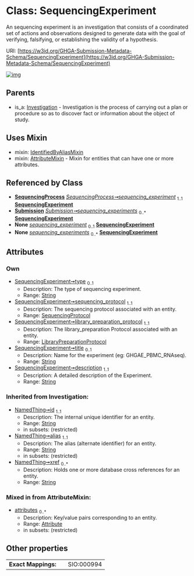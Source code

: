 
# Class: SequencingExperiment


An sequencing experiment is an investigation that consists of a coordinated set of actions and observations designed to generate data with the goal of verifying, falsifying, or establishing the validity of a hypothesis.

URI: [https://w3id.org/GHGA-Submission-Metadata-Schema/SequencingExperiment](https://w3id.org/GHGA-Submission-Metadata-Schema/SequencingExperiment)


[![img](https://yuml.me/diagram/nofunky;dir:TB/class/[Submission],[SequencingProtocol],[SequencingProcess],[LibraryPreparationProtocol]<library_preparation_protocol%201..1-++[SequencingExperiment&#124;type:string%20%3F;title:string%20%3F;description:string;id(i):string;alias(i):string;xref(i):string%20*],[SequencingProtocol]<sequencing_protocol%201..1-++[SequencingExperiment],[SequencingProcess]++-%20sequencing_experiment%201..1>[SequencingExperiment],[Submission]++-%20sequencing_experiments%200..*>[SequencingExperiment],[SequencingProcess]++-%20sequencing_experiment(i)%200..1>[SequencingExperiment],[Submission]++-%20sequencing_experiments(i)%200..*>[SequencingExperiment],[SequencingExperiment]uses%20-.->[IdentifiedByAliasMixin],[SequencingExperiment]uses%20-.->[AttributeMixin],[Investigation]^-[SequencingExperiment],[LibraryPreparationProtocol],[Investigation],[IdentifiedByAliasMixin],[AttributeMixin],[Attribute])](https://yuml.me/diagram/nofunky;dir:TB/class/[Submission],[SequencingProtocol],[SequencingProcess],[LibraryPreparationProtocol]<library_preparation_protocol%201..1-++[SequencingExperiment&#124;type:string%20%3F;title:string%20%3F;description:string;id(i):string;alias(i):string;xref(i):string%20*],[SequencingProtocol]<sequencing_protocol%201..1-++[SequencingExperiment],[SequencingProcess]++-%20sequencing_experiment%201..1>[SequencingExperiment],[Submission]++-%20sequencing_experiments%200..*>[SequencingExperiment],[SequencingProcess]++-%20sequencing_experiment(i)%200..1>[SequencingExperiment],[Submission]++-%20sequencing_experiments(i)%200..*>[SequencingExperiment],[SequencingExperiment]uses%20-.->[IdentifiedByAliasMixin],[SequencingExperiment]uses%20-.->[AttributeMixin],[Investigation]^-[SequencingExperiment],[LibraryPreparationProtocol],[Investigation],[IdentifiedByAliasMixin],[AttributeMixin],[Attribute])

## Parents

 *  is_a: [Investigation](Investigation.md) - Investigation is the process of carrying out a plan or procedure so as to discover fact or information about the object of study.

## Uses Mixin

 *  mixin: [IdentifiedByAliasMixin](IdentifiedByAliasMixin.md)
 *  mixin: [AttributeMixin](AttributeMixin.md) - Mixin for entities that can have one or more attributes.

## Referenced by Class

 *  **[SequencingProcess](SequencingProcess.md)** *[SequencingProcess➞sequencing_experiment](SequencingProcess_sequencing_experiment.md)*  <sub>1..1</sub>  **[SequencingExperiment](SequencingExperiment.md)**
 *  **[Submission](Submission.md)** *[Submission➞sequencing_experiments](Submission_sequencing_experiments.md)*  <sub>0..\*</sub>  **[SequencingExperiment](SequencingExperiment.md)**
 *  **None** *[sequencing_experiment](sequencing_experiment.md)*  <sub>0..1</sub>  **[SequencingExperiment](SequencingExperiment.md)**
 *  **None** *[sequencing_experiments](sequencing_experiments.md)*  <sub>0..\*</sub>  **[SequencingExperiment](SequencingExperiment.md)**

## Attributes


### Own

 * [SequencingExperiment➞type](SequencingExperiment_type.md)  <sub>0..1</sub>
     * Description: The type of sequencing experiment.
     * Range: [String](types/String.md)
 * [SequencingExperiment➞sequencing_protocol](SequencingExperiment_sequencing_protocol.md)  <sub>1..1</sub>
     * Description: The sequencing protocol associated with an entity.
     * Range: [SequencingProtocol](SequencingProtocol.md)
 * [SequencingExperiment➞library_preparation_protocol](SequencingExperiment_library_preparation_protocol.md)  <sub>1..1</sub>
     * Description: The library_preparation Protocol associated with an entity.
     * Range: [LibraryPreparationProtocol](LibraryPreparationProtocol.md)
 * [SequencingExperiment➞title](SequencingExperiment_title.md)  <sub>0..1</sub>
     * Description: Name for the experiment (eg: GHGAE_PBMC_RNAseq).
     * Range: [String](types/String.md)
 * [SequencingExperiment➞description](SequencingExperiment_description.md)  <sub>1..1</sub>
     * Description: A detailed description of the Experiment.
     * Range: [String](types/String.md)

### Inherited from Investigation:

 * [NamedThing➞id](NamedThing_id.md)  <sub>1..1</sub>
     * Description: The internal unique identifier for an entity.
     * Range: [String](types/String.md)
     * in subsets: (restricted)
 * [NamedThing➞alias](NamedThing_alias.md)  <sub>1..1</sub>
     * Description: The alias (alternate identifier) for an entity.
     * Range: [String](types/String.md)
     * in subsets: (restricted)
 * [NamedThing➞xref](NamedThing_xref.md)  <sub>0..\*</sub>
     * Description: Holds one or more database cross references for an entity.
     * Range: [String](types/String.md)

### Mixed in from AttributeMixin:

 * [attributes](attributes.md)  <sub>0..\*</sub>
     * Description: Key/value pairs corresponding to an entity.
     * Range: [Attribute](Attribute.md)
     * in subsets: (restricted)

## Other properties

|  |  |  |
| --- | --- | --- |
| **Exact Mappings:** | | SIO:000994 |

